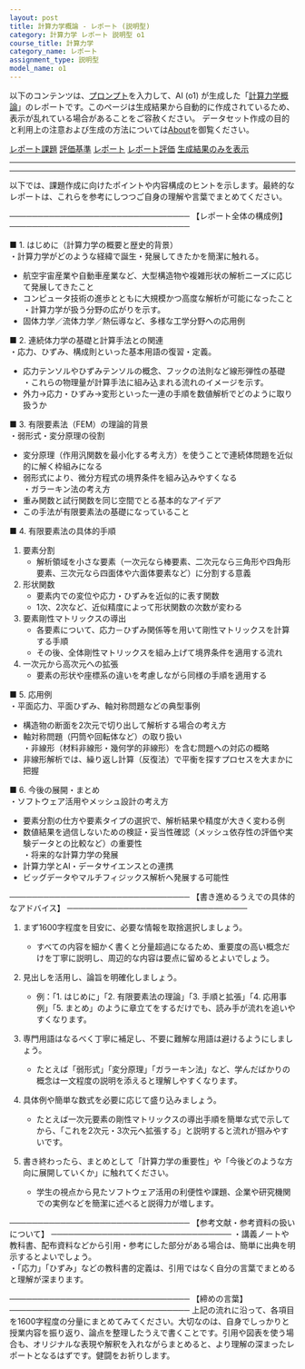 ```yaml
---
layout: post
title: 計算力学概論 - レポート (説明型)
category: 計算力学 レポート 説明型 o1
course_title: 計算力学
category_name: レポート
assignment_type: 説明型
model_name: o1
---
```


以下のコンテンツは、[プロンプト](https://github.com/takedatoshiyuki/synthetic_assignments/tree/main/generated/計算力学/o1/prompt_レポート-説明型.md)を入力して、AI (o1) が生成した「[計算力学概論](/contents/計算力学/)」のレポートです。このページは生成結果から自動的に作成されているため、表示が乱れている場合があることをご容赦ください。
データセット作成の目的と利用上の注意および生成の方法については[About](/About)を御覧ください。

[レポート課題](../レポート課題-説明型)
[評価基準](../評価基準-説明型)
[レポート](../レポート-説明型)
[レポート評価](../レポート評価-説明型)
[生成結果のみを表示](https://github.com/takedatoshiyuki/synthetic_assignments/tree/main/generated/計算力学/o1/レポート-説明型.md)
  

***
***
  
以下では、課題作成に向けたポイントや内容構成のヒントを示します。最終的なレポートは、これらを参考にしつつご自身の理解や言葉でまとめてください。

────────────────────────────────
【レポート全体の構成例】
────────────────────────────────

■ 1. はじめに（計算力学の概要と歴史的背景）  
・計算力学がどのような経緯で誕生・発展してきたかを簡潔に触れる。  
  - 航空宇宙産業や自動車産業など、大型構造物や複雑形状の解析ニーズに応じて発展してきたこと  
  - コンピュータ技術の進歩とともに大規模かつ高度な解析が可能になったこと  
・計算力学が扱う分野の広がりを示す。  
  - 固体力学／流体力学／熱伝導など、多様な工学分野への応用例  

■ 2. 連続体力学の基礎と計算手法との関連  
・応力、ひずみ、構成則といった基本用語の復習・定義。  
  - 応力テンソルやひずみテンソルの概念、フックの法則など線形弾性の基礎  
・これらの物理量が計算手法に組み込まれる流れのイメージを示す。  
  - 外力→応力・ひずみ→変形といった一連の手順を数値解析でどのように取り扱うか  

■ 3. 有限要素法（FEM）の理論的背景  
・弱形式・変分原理の役割  
  - 変分原理（作用汎関数を最小化する考え方）を使うことで連続体問題を近似的に解く枠組みになる  
  - 弱形式により、微分方程式の境界条件を組み込みやすくなる  
・ガラーキン法の考え方  
  - 重み関数と試行関数を同じ空間でとる基本的なアイデア  
  - この手法が有限要素法の基礎になっていること  

■ 4. 有限要素法の具体的手順  
1) 要素分割  
   - 解析領域を小さな要素（一次元なら棒要素、二次元なら三角形や四角形要素、三次元なら四面体や六面体要素など）に分割する意義  
2) 形状関数  
   - 要素内での変位や応力・ひずみを近似的に表す関数  
   - 1次、2次など、近似精度によって形状関数の次数が変わる  
3) 要素剛性マトリックスの導出  
   - 各要素について、応力－ひずみ関係等を用いて剛性マトリックスを計算する手順  
   - その後、全体剛性マトリックスを組み上げて境界条件を適用する流れ  
4) 一次元から高次元への拡張  
   - 要素の形状や座標系の違いを考慮しながら同様の手順を適用する  

■ 5. 応用例  
・平面応力、平面ひずみ、軸対称問題などの典型事例  
  - 構造物の断面を2次元で切り出して解析する場合の考え方  
  - 軸対称問題（円筒や回転体など）の取り扱い  
・非線形（材料非線形・幾何学的非線形）を含む問題への対応の概略  
  - 非線形解析では、繰り返し計算（反復法）で平衡を探すプロセスを大まかに把握  

■ 6. 今後の展開・まとめ  
・ソフトウェア活用やメッシュ設計の考え方  
  - 要素分割の仕方や要素タイプの選択で、解析結果や精度が大きく変わる例  
  - 数値結果を過信しないための検証・妥当性確認（メッシュ依存性の評価や実験データとの比較など）の重要性  
・将来的な計算力学の発展  
  - 計算力学とAI・データサイエンスとの連携  
  - ビッグデータやマルチフィジックス解析へ発展する可能性  

────────────────────────────────
【書き進めるうえでの具体的なアドバイス】
────────────────────────────────

1) まず1600字程度を目安に、必要な情報を取捨選択しましょう。  
   - すべての内容を細かく書くと分量超過になるため、重要度の高い概念だけを丁寧に説明し、周辺的な内容は要点に留めるとよいでしょう。  

2) 見出しを活用し、論旨を明確化しましょう。  
   - 例：「1. はじめに」「2. 有限要素法の理論」「3. 手順と拡張」「4. 応用事例」「5. まとめ」のように章立てをするだけでも、読み手が流れを追いやすくなります。  

3) 専門用語はなるべく丁寧に補足し、不要に難解な用語は避けるようにしましょう。  
   - たとえば「弱形式」「変分原理」「ガラーキン法」など、学んだばかりの概念は一文程度の説明を添えると理解しやすくなります。  

4) 具体例や簡単な数式を必要に応じて盛り込みましょう。  
   - たとえば一次元要素の剛性マトリックスの導出手順を簡単な式で示してから、「これを2次元・3次元へ拡張する」と説明すると流れが掴みやすいです。  

5) 書き終わったら、まとめとして「計算力学の重要性」や「今後どのような方向に展開していくか」に触れてください。  
   - 学生の視点から見たソフトウェア活用の利便性や課題、企業や研究機関での実例などを簡潔に述べると説得力が増します。  

────────────────────────────────
【参考文献・参考資料の扱いについて】
────────────────────────────────
・講義ノートや教科書、配布資料などから引用・参考にした部分がある場合は、簡単に出典を明示するとよいでしょう。  
・「応力」「ひずみ」などの教科書的定義は、引用ではなく自分の言葉でまとめると理解が深まります。  

────────────────────────────────
【締めの言葉】
────────────────────────────────
上記の流れに沿って、各項目を1600字程度の分量にまとめてみてください。大切なのは、自身でしっかりと授業内容を振り返り、論点を整理したうえで書くことです。引用や図表を使う場合も、オリジナルな表現や解釈を入れながらまとめると、より理解の深まったレポートとなるはずです。健闘をお祈りします。

